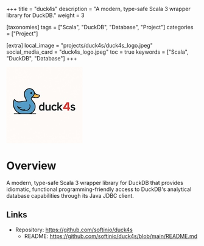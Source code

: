 +++
title = "duck4s"
description = "A modern, type-safe Scala 3 wrapper library for DuckDB."
weight = 3

[taxonomies]
tags = ["Scala", "DuckDB", "Database", "Project"]
categories = ["Project"]

[extra]
local_image = "projects/duck4s/duck4s_logo.jpeg"
social_media_card = "duck4s_logo.jpeg"
toc = true
keywords = ["Scala", "DuckDB", "Database"]
+++

![duck4s](duck4s_logo.jpeg)

# Overview

A modern, type-safe Scala 3 wrapper library for DuckDB that provides idiomatic, functional programming-friendly access to DuckDB's analytical database capabilities through its Java JDBC client.


## Links

- Repository: <https://github.com/softinio/duck4s>
  - README: <https://github.com/softinio/duck4s/blob/main/README.md>
